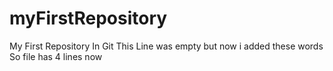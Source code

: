 # myFirstRepository
My First Repository In Git
This Line was empty but now i added these words
So file has 4 lines now
